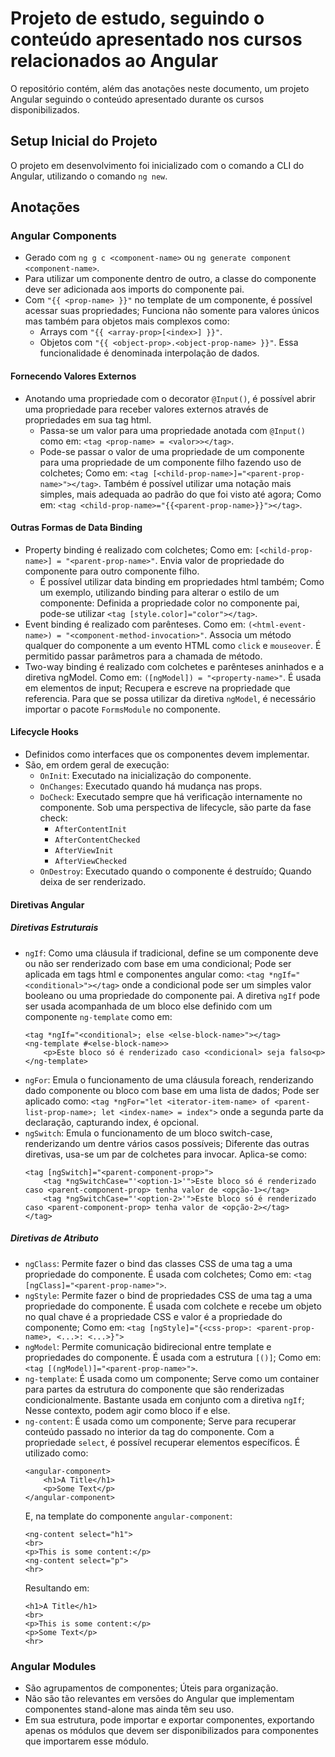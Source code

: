 # Projeto de estudo, seguindo o conteúdo apresentado nos cursos relacionados ao Angular
O repositório contém, além das anotações neste documento, um projeto Angular seguindo o conteúdo apresentado durante os cursos disponibilizados.

## Setup Inicial do Projeto
O projeto em desenvolvimento foi inicializado com o comando a CLI do Angular, utilizando o comando `ng new`.

## Anotações

### Angular Components
- Gerado com `ng g c <component-name>` ou `ng generate component <component-name>`.
- Para utilizar um componente dentro de outro, a classe do componente deve ser adicionada aos imports do componente pai.
- Com `"{{ <prop-name> }}"` no template de um componente, é possível acessar suas propriedades; Funciona não somente para valores únicos mas também para objetos mais complexos como:
    - Arrays com `"{{ <array-prop>[<index>] }}"`.
    - Objetos com `"{{ <object-prop>.<object-prop-name> }}"`.
Essa funcionalidade é denominada interpolação de dados.

#### Fornecendo Valores Externos
- Anotando uma propriedade com o decorator `@Input()`, é possível abrir uma propriedade para receber valores externos através de propriedades em sua tag html.
    - Passa-se um valor para uma propriedade anotada com `@Input()` como em: `<tag <prop-name> = <valor>></tag>`.
    - Pode-se passar o valor de uma propriedade de um componente para uma propriedade de um componente filho fazendo uso de colchetes; Como em: `<tag [<child-prop-name>]="<parent-prop-name>"></tag>`. Também é possível utilizar uma notação mais simples, mais adequada ao padrão do que foi visto até agora; Como em: `<tag <child-prop-name>="{{<parent-prop-name>}}"></tag>`.

#### Outras Formas de Data Binding
- Property binding é realizado com colchetes; Como em: `[<child-prop-name>] = "<parent-prop-name>"`. Envia valor de propriedade do componente para outro componente filho.
    - É possível utilizar data binding em propriedades html também; Como um exemplo, utilizando binding para alterar o estilo de um componente: Definida a propriedade color no componente pai, pode-se utilizar `<tag [style.color]="color"></tag>`.
- Event binding é realizado com parênteses. Como em: `(<html-event-name>) = "<component-method-invocation>"`. Associa um método qualquer do componente a um evento HTML como `click` e `mouseover`. É permitido passar parâmetros para a chamada de método.
- Two-way binding é realizado com colchetes e parênteses aninhados e a diretiva ngModel. Como em: `([ngModel]) = "<property-name>"`. É usada em elementos de input; Recupera e escreve na propriedade que referencia. Para que se possa utilizar da diretiva `ngModel`, é necessário importar o pacote `FormsModule` no componente.

#### Lifecycle Hooks
- Definidos como interfaces que os componentes devem implementar.
- São, em ordem geral de execução:
    - `OnInit`: Executado na inicialização do componente.
    - `OnChanges`: Executado quando há mudança nas props.
    - `DoCheck`: Executado sempre que há verificação internamente no componente. Sob uma perspectiva de lifecycle, são parte da fase check: 
        - `AfterContentInit`
        - `AfterContentChecked` 
        - `AfterViewInit`
        - `AfterViewChecked`
    - `OnDestroy`: Executado quando o componente é destruído; Quando deixa de ser renderizado.

#### Diretivas Angular

##### Diretivas Estruturais
- `ngIf`: Como uma cláusula if tradicional, define se um componente deve ou não ser renderizado com base em uma condicional; Pode ser aplicada em tags html e componentes angular como: `<tag *ngIf="<conditional>"></tag>` onde a condicional pode ser um simples valor booleano ou uma propriedade do componente pai.
A diretiva `ngIf` pode ser usada acompanhada de um bloco else definido com um componente `ng-template` como em:
    ```
    <tag *ngIf="<conditional>; else <else-block-name>"></tag>
    <ng-template #<else-block-name>>
        <p>Este bloco só é renderizado caso <condicional> seja falso<p>
    </ng-template>
    ```
- `ngFor`: Emula o funcionamento de uma cláusula foreach, renderizando dado componente ou bloco com base em uma lista de dados; Pode ser aplicado como: `<tag *ngFor="let <iterator-item-name> of <parent-list-prop-name>; let <index-name> = index">` onde a segunda parte da declaração, capturando index, é opcional.
- `ngSwitch`: Emula o funcionamento de um bloco switch-case, renderizando um dentre vários casos possíveis; Diferente das outras diretivas, usa-se um par de colchetes para invocar. Aplica-se como:
    ```
    <tag [ngSwitch]="<parent-component-prop>">
        <tag *ngSwitchCase="'<option-1>'">Este bloco só é renderizado caso <parent-component-prop> tenha valor de <opção-1></tag>
        <tag *ngSwitchCase="'<option-2>'">Este bloco só é renderizado caso <parent-component-prop> tenha valor de <opção-2></tag>
    </tag>
    ```

##### Diretivas de Atributo
- `ngClass`: Permite fazer o bind das classes CSS de uma tag a uma propriedade do componente. É usada com colchetes; Como em: `<tag [ngClass]="<parent-prop-name>">`.
- `ngStyle`: Permite fazer o bind de propriedades CSS de uma tag a uma propriedade do componente. É usada com colchete e recebe um objeto no qual chave é a propriedade CSS e valor é a propriedade do componente; Como em: `<tag [ngStyle]="{<css-prop>: <parent-prop-name>, <...>: <...>}">`
- `ngModel`: Permite comunicação bidirecional entre template e propriedades do componente. É usada com a estrutura `[()]`; Como em: `<tag [(ngModel)]="<parent-prop-name>">`.
- `ng-template`: É usada como um componente; Serve como um container para partes da estrutura do componente que são renderizadas condicionalmente. Bastante usada em conjunto com a diretiva `ngIf`; Nesse contexto, podem agir como bloco if e else.
- `ng-content`: É usada como um componente; Serve para recuperar conteúdo passado no interior da tag do componente. Com a propriedade `select`, é possível recuperar elementos específicos. É utilizado como:
    ```
    <angular-component>
        <h1>A Title</h1>
        <p>Some Text</p>
    </angular-component>    
    ```
    E, na template do componente `angular-component`:
    ```
    <ng-content select="h1">
    <br>
    <p>This is some content:</p>
    <ng-content select="p">
    <hr>
    ```
    Resultando em:
    ```
    <h1>A Title</h1>
    <br>
    <p>This is some content:</p>
    <p>Some Text</p>
    <hr>
    ```

### Angular Modules
- São agrupamentos de componentes; Úteis para organização.
- Não são tão relevantes em versões do Angular que implementam componentes stand-alone mas ainda têm seu uso.
- Em sua estrutura, pode importar e exportar componentes, exportando apenas os módulos que devem ser disponibilizados para componentes que importarem esse módulo.
